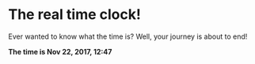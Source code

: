 # The real time clock!

Ever wanted to know what the time is? Well, your journey is about to end!

**The time is Nov 22, 2017, 12:47**